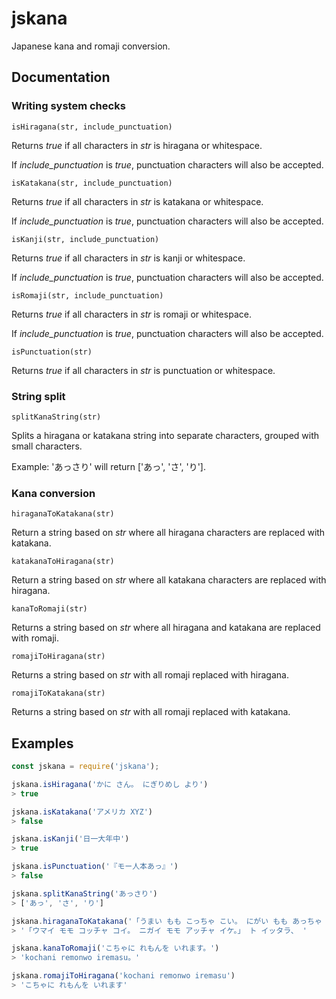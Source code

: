 # jskana
Japanese kana and romaji conversion.

## Documentation

### Writing system checks

``` isHiragana(str, include_punctuation) ```

Returns _true_ if all characters in _str_ is hiragana or whitespace.

If _include_punctuation_ is _true_, punctuation characters will also be accepted.

``` isKatakana(str, include_punctuation) ```

Returns _true_ if all characters in _str_ is katakana or whitespace.

If _include_punctuation_ is _true_, punctuation characters will also be accepted.

``` isKanji(str, include_punctuation) ```

Returns _true_ if all characters in _str_ is kanji or whitespace.

If _include_punctuation_ is _true_, punctuation characters will also be accepted.

``` isRomaji(str, include_punctuation) ```

Returns _true_ if all characters in _str_ is romaji or whitespace.

If _include_punctuation_ is _true_, punctuation characters will also be accepted.

``` isPunctuation(str) ```

Returns _true_ if all characters in _str_ is punctuation or whitespace.

### String split

``` splitKanaString(str) ```

Splits a hiragana or katakana string into separate characters, grouped with small characters.

Example: 'あっさり' will return ['あっ', 'さ', 'り'].

### Kana conversion

``` hiraganaToKatakana(str) ```

Return a string based on _str_ where all hiragana characters are replaced with katakana.

``` katakanaToHiragana(str) ```

Return a string based on _str_ where all katakana characters are replaced with hiragana.

``` kanaToRomaji(str) ```

Returns a string based on _str_ where all hiragana and katakana are replaced with romaji.

``` romajiToHiragana(str) ```

Returns a string based on _str_ with all romaji replaced with hiragana.

``` romajiToKatakana(str) ```

Returns a string based on _str_ with all romaji replaced with katakana.

## Examples

```javascript
const jskana = require('jskana');

jskana.isHiragana('かに さん。 にぎりめし より')
> true

jskana.isKatakana('アメリカ XYZ')
> false

jskana.isKanji('日一大年中')
> true

jskana.isPunctuation('『モー人本あっ』')
> false

jskana.splitKanaString('あっさり')
> ['あっ', 'さ', 'り']

jskana.hiraganaToKatakana('「うまい もも こっちゃ こい。 にがい もも あっちゃ いけ。」 と いったら、 ')
> '「ウマイ モモ コッチャ コイ。 ニガイ モモ アッチャ イケ。」 ト イッタラ、 '

jskana.kanaToRomaji('こちゃに れもんを いれます。')
> 'kochani remonwo iremasu。'

jskana.romajiToHiragana('kochani remonwo iremasu')
> 'こちゃに れもんを いれます'
```